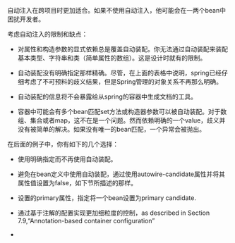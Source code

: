 自动注入在跨项目时更加适合。如果不使用自动注入，他可能会在一两个bean中困扰开发者。

考虑自动注入的限制和缺点：

* 对属性和构造参数的显式依赖总是覆盖自动装配。你无法通过自动装配来装配基本类型、字符串和类（简单属性的数组）。这是设计时就有的限制。

* 自动装配没有明确指定那样精确。尽管，在上面的表格中说明，spring已经仔细考虑了不可预料的歧义结果，但是Spring管理的对象关系不再那么明确。

* 自动装配的信息将不会暴露给从spring的容器中生成文档的工具。

* 容器中可能会有多个bean匹配set方法或构造器参数可以被自动装配。对于数组、集合或者map，这不在是一个问题。然而依赖明确的一个value，歧义并没有被简单的解决。如果没有唯一的bean匹配，一个异常会被抛出。

在后面的例子中，你有如下的几个选择：

* 使用明确指定而不再使用自动装配。

* 避免在bean定义中使用自动装配，通过使用autowire-candidate属性并将其属性值设置为false，如下节所描述的那样。

* 设置<bean/>的primary属性，指定将一个bean设置为primary candidate.

* 通过基于注解的配置实现更加细粒度的控制，as described in Section 7.9,“Annotation-based container configuration”

* 





